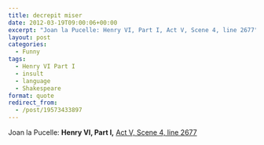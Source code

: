 ```yaml
---
title: decrepit miser
date: 2012-03-19T09:00:06+00:00
excerpt: "Joan la Pucelle: Henry VI, Part I, Act V, Scene 4, line 2677"
layout: post
categories:
  - Funny
tags:
  - Henry VI Part I
  - insult
  - language
  - Shakespeare
format: quote
redirect_from:
  - /post/19573433897
---
```

Joan la Pucelle: **Henry VI, Part I,** [Act V, Scene 4, line 2677](http://www.opensourceshakespeare.org/views/plays/play_view.php?WorkID=henry6p1&Act=5&Scene=4&Scope=scene&LineHighlight=2677#2677)